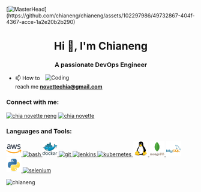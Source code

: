 [![MasterHead]([https://miro.medium.com/v2/resize:fit:1358/1*gqZrSNwRFwJEPvAggvoiYA.gif](https://www.google.com/url?sa=i&url=https%3A%2F%2Fdev.to%2Fdaviddennis02%2Fdevops-tools-every-engineer-should-know-hf2&psig=AOvVaw3t0czxJNAdt3gWh0GRnU6T&ust=1690828221905000&source=images&cd=vfe&opi=89978449&ved=2ahUKEwibss6NiLeAAxX0pycCHYHkCFMQjRx6BAgAEAw))](https://github.com/chianeng/chianeng/assets/102297986/49732867-404f-4367-acce-1a2e20b2b290)

<h1 align="center">Hi 👋, I'm Chianeng</h1>
<h3 align="center">A passionate DevOps Engineer</h3>
<img align="right" alt="Coding" width="400" src=https://akumeninc.com/wp-content/uploads/2020/02/Animation-1.gif">

- 📫 How to reach me **novettechia@gmail.com**

<h3 align="left">Connect with me:</h3>
<p align="left">
<a href="https://linkedin.com/in/chia novette neng" target="blank"><img align="center" src="https://raw.githubusercontent.com/rahuldkjain/github-profile-readme-generator/master/src/images/icons/Social/linked-in-alt.svg" alt="chia novette neng" height="30" width="40" /></a>
<a href="https://fb.com/chia novette" target="blank"><img align="center" src="https://raw.githubusercontent.com/rahuldkjain/github-profile-readme-generator/master/src/images/icons/Social/facebook.svg" alt="chia novette" height="30" width="40" /></a>
</p>

<h3 align="left">Languages and Tools:</h3>
<p align="left"> <a href="https://aws.amazon.com" target="_blank" rel="noreferrer"> <img src="https://raw.githubusercontent.com/devicons/devicon/master/icons/amazonwebservices/amazonwebservices-original-wordmark.svg" alt="aws" width="40" height="40"/> </a> <a href="https://www.gnu.org/software/bash/" target="_blank" rel="noreferrer"> <img src="https://www.vectorlogo.zone/logos/gnu_bash/gnu_bash-icon.svg" alt="bash" width="40" height="40"/> </a> <a href="https://www.docker.com/" target="_blank" rel="noreferrer"> <img src="https://raw.githubusercontent.com/devicons/devicon/master/icons/docker/docker-original-wordmark.svg" alt="docker" width="40" height="40"/> </a> <a href="https://git-scm.com/" target="_blank" rel="noreferrer"> <img src="https://www.vectorlogo.zone/logos/git-scm/git-scm-icon.svg" alt="git" width="40" height="40"/> </a> <a href="https://www.jenkins.io" target="_blank" rel="noreferrer"> <img src="https://www.vectorlogo.zone/logos/jenkins/jenkins-icon.svg" alt="jenkins" width="40" height="40"/> </a> <a href="https://kubernetes.io" target="_blank" rel="noreferrer"> <img src="https://www.vectorlogo.zone/logos/kubernetes/kubernetes-icon.svg" alt="kubernetes" width="40" height="40"/> </a> <a href="https://www.linux.org/" target="_blank" rel="noreferrer"> <img src="https://raw.githubusercontent.com/devicons/devicon/master/icons/linux/linux-original.svg" alt="linux" width="40" height="40"/> </a> <a href="https://www.mongodb.com/" target="_blank" rel="noreferrer"> <img src="https://raw.githubusercontent.com/devicons/devicon/master/icons/mongodb/mongodb-original-wordmark.svg" alt="mongodb" width="40" height="40"/> </a> <a href="https://www.mysql.com/" target="_blank" rel="noreferrer"> <img src="https://raw.githubusercontent.com/devicons/devicon/master/icons/mysql/mysql-original-wordmark.svg" alt="mysql" width="40" height="40"/> </a> <a href="https://www.python.org" target="_blank" rel="noreferrer"> <img src="https://raw.githubusercontent.com/devicons/devicon/master/icons/python/python-original.svg" alt="python" width="40" height="40"/> </a> <a href="https://www.selenium.dev" target="_blank" rel="noreferrer"> <img src="https://raw.githubusercontent.com/detain/svg-logos/780f25886640cef088af994181646db2f6b1a3f8/svg/selenium-logo.svg" alt="selenium" width="40" height="40"/> </a> </p>

<p><img align="center" src="https://github-readme-stats.vercel.app/api/top-langs?username=chianeng&show_icons=true&locale=en&layout=compact" alt="chianeng" /></p>
